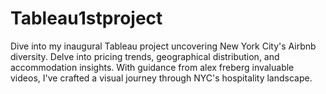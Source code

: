 # Tableau1stproject
Dive into my inaugural Tableau project uncovering New York City's Airbnb diversity. Delve into pricing trends, geographical distribution, and accommodation insights. With guidance from alex freberg invaluable videos, I've crafted a visual journey through NYC's hospitality landscape. 
